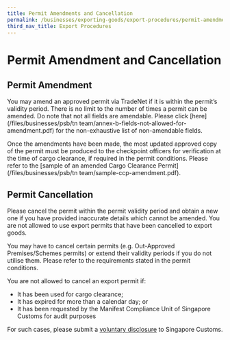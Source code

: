 ```yaml
---
title: Permit Amendments and Cancellation
permalink: /businesses/exporting-goods/export-procedures/permit-amendments-and-cancellation/
third_nav_title: Export Procedures
---
```


# Permit Amendment and Cancellation

## Permit Amendment

You may amend an approved permit via TradeNet if it is within the permit’s validity period. There is no limit to the number of times a permit can be amended. Do note that not all fields are amendable. Please click [here](/files/businesses/psb/tn team/annex-b-fields-not-allowed-for-amendment.pdf) for the non-exhaustive list of non-amendable fields.

Once the amendments have been made, the most updated approved copy of the permit must be produced to the checkpoint officers for verification at the time of cargo clearance, if required in the permit conditions. Please refer to the [sample of an amended Cargo Clearance Permit](/files/businesses/psb/tn team/sample-ccp-amendment.pdf).

## Permit Cancellation

Please cancel the permit within the permit validity period and obtain a new one if you have provided inaccurate details which cannot be amended. You are not allowed to use export permits that have been cancelled to export goods.

You may have to cancel certain permits (e.g. Out-Approved Premises/Schemes permits) or extend their validity periods if you do not utilise them. Please refer to the requirements stated in the permit conditions.

You are not allowed to cancel an export permit if:

-   It has been used for cargo clearance;
-   It has expired for more than a calendar day; or
-   It has been requested by the Manifest Compliance Unit of Singapore Customs for audit purposes

For such cases, please submit a  [voluntary disclosure](/businesses/compliance/voluntary-disclosure-programme) to Singapore Customs.
